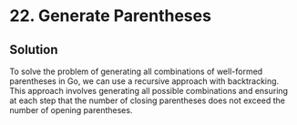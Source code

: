 # 22. Generate Parentheses

## Solution

To solve the problem of generating all combinations of well-formed parentheses in Go, we can use a recursive approach with backtracking. This approach involves generating all possible combinations and ensuring at each step that the number of closing parentheses does not exceed the number of opening parentheses.